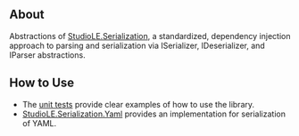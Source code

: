 ## About

Abstractions of [StudioLE.Serialization](../../StudioLE.Serialization/src), a standardized, dependency injection approach to parsing and serialization via ISerializer, IDeserializer, and IParser abstractions.

## How to Use

- The [unit tests](../../StudioLE.Serialization/tests) provide clear examples of how to use the library.
- [StudioLE.Serialization.Yaml](../../StudioLE.Serialization.Yaml/src) provides an implementation for serialization of YAML.
